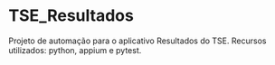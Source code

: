 # TSE_Resultados
Projeto de automação para o aplicativo Resultados do TSE. Recursos utilizados: python, appium e pytest.
